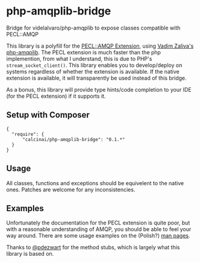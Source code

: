 # php-amqplib-bridge

Bridge for videlalvaro/php-amqplib to expose classes compatible with PECL::AMQP

This library is a polyfill for the [PECL::AMQP Extension](http://php.net/manual/pl/book.amqp.php), using [Vadim Zaliva's php-amqplib](https://github.com/videlalvaro/php-amqplib). The PECL extension is much faster than the php implemention, from what I understand, this is due to PHP's ```stream_socket_client()```.  This library enables you to develop/deploy on systems regardless of whether the extension is available.  If the native extension is available, it will transparently be used instead of this bridge.

As a bonus, this library will provide type hints/code completion to your IDE (for the PECL extension) if it supports it.

## Setup with Composer
```
{
  "require": {
      "calcinai/php-amqplib-bridge": "0.1.*"
  }
}
```

## Usage ##

All classes, functions and exceptions should be equivelent to the native ones.  Patches are welcome for any inconsistencies.


## Examples ##

Unfortunately the documentation for the PECL extension is quite poor, but with a reasonable understanding of AMQP, you should be able to feel your way around.  There are some usage examples on the (Polish?) [man pages](http://php.net/manual/pl/book.amqp.php).

Thanks to [@pdezwart](https://github.com/pdezwart) for the method stubs, which is largely what this library is based on.
